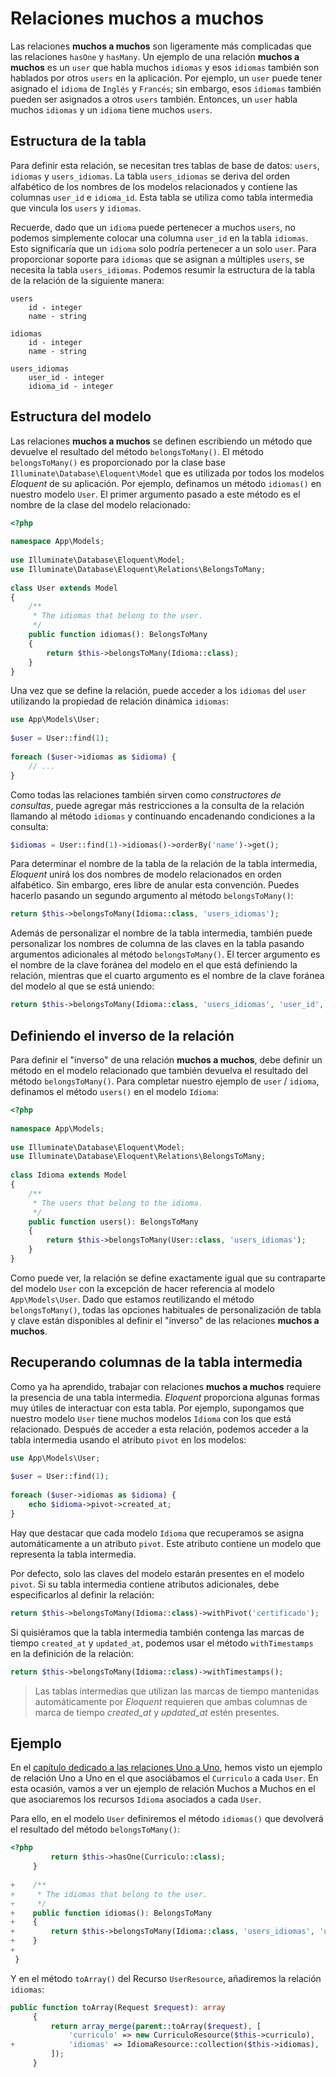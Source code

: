 # Relaciones muchos a muchos

Las relaciones **muchos a muchos** son ligeramente más complicadas que las relaciones `hasOne` y `hasMany`. Un ejemplo de una relación **muchos a muchos** es un `user` que habla muchos `idiomas` y esos `idiomas` también son hablados por otros `users` en la aplicación. Por ejemplo, un `user` puede tener asignado el `idioma` de `Inglés` y `Francés`; sin embargo, esos `idiomas` también pueden ser asignados a otros `users` también. Entonces, un `user` habla muchos `idiomas` y un `idioma` tiene muchos `users`.

## Estructura de la tabla

Para definir esta relación, se necesitan tres tablas de base de datos: `users`, `idiomas` y `users_idiomas`. La tabla `users_idiomas` se deriva del orden alfabético de los nombres de los modelos relacionados y contiene las columnas `user_id` e `idioma_id`. Esta tabla se utiliza como tabla intermedia que vincula los `users` y `idiomas`.

Recuerde, dado que un `idioma` puede pertenecer a muchos `users`, no podemos simplemente colocar una columna `user_id` en la tabla `idiomas`. Esto significaría que un `idioma` solo podría pertenecer a un solo `user`. Para proporcionar soporte para `idiomas` que se asignan a múltiples `users`, se necesita la tabla `users_idiomas`. Podemos resumir la estructura de la tabla de la relación de la siguiente manera:

```
users
    id - integer
    name - string

idiomas
    id - integer
    name - string

users_idiomas
    user_id - integer
    idioma_id - integer
```

## Estructura del modelo

Las relaciones **muchos a muchos** se definen escribiendo un método que devuelve el resultado del método `belongsToMany()`. El método `belongsToMany()` es proporcionado por la clase base `Illuminate\Database\Eloquent\Model` que es utilizada por todos los modelos _Eloquent_ de su aplicación. Por ejemplo, definamos un método `idiomas()` en nuestro modelo `User`. El primer argumento pasado a este método es el nombre de la clase del modelo relacionado:

```php
<?php
 
namespace App\Models;
 
use Illuminate\Database\Eloquent\Model;
use Illuminate\Database\Eloquent\Relations\BelongsToMany;
 
class User extends Model
{
    /**
     * The idiomas that belong to the user.
     */
    public function idiomas(): BelongsToMany
    {
        return $this->belongsToMany(Idioma::class);
    }
}
```

Una vez que se define la relación, puede acceder a los `idiomas` del `user` utilizando la propiedad de relación dinámica `idiomas`:

```php
use App\Models\User;
 
$user = User::find(1);
 
foreach ($user->idiomas as $idioma) {
    // ...
}
```

Como todas las relaciones también sirven como _constructores de consultas_, puede agregar más restricciones a la consulta de la relación llamando al método `idiomas` y continuando encadenando condiciones a la consulta:

```php
$idiomas = User::find(1)->idiomas()->orderBy('name')->get();
```

Para determinar el nombre de la tabla de la relación de la tabla intermedia, _Eloquent_ unirá los dos nombres de modelo relacionados en orden alfabético. Sin embargo, eres libre de anular esta convención. Puedes hacerlo pasando un segundo argumento al método `belongsToMany()`:

```php
return $this->belongsToMany(Idioma::class, 'users_idiomas');
```

Además de personalizar el nombre de la tabla intermedia, también puede personalizar los nombres de columna de las claves en la tabla pasando argumentos adicionales al método `belongsToMany()`. El tercer argumento es el nombre de la clave foránea del modelo en el que está definiendo la relación, mientras que el cuarto argumento es el nombre de la clave foránea del modelo al que se está uniendo:

```php
return $this->belongsToMany(Idioma::class, 'users_idiomas', 'user_id', 'idioma_id');
```

## Definiendo el inverso de la relación

Para definir el "inverso" de una relación **muchos a muchos**, debe definir un método en el modelo relacionado que también devuelva el resultado del método `belongsToMany()`. Para completar nuestro ejemplo de `user` / `idioma`, definamos el método `users()` en el modelo `Idioma`:

```php
<?php
 
namespace App\Models;
 
use Illuminate\Database\Eloquent\Model;
use Illuminate\Database\Eloquent\Relations\BelongsToMany;
 
class Idioma extends Model
{
    /**
     * The users that belong to the idioma.
     */
    public function users(): BelongsToMany
    {
        return $this->belongsToMany(User::class, 'users_idiomas');
    }
}
```

Como puede ver, la relación se define exactamente igual que su contraparte del modelo `User` con la excepción de hacer referencia al modelo `App\Models\User`. Dado que estamos reutilizando el método `belongsToMany()`, todas las opciones habituales de personalización de tabla y clave están disponibles al definir el "inverso" de las relaciones **muchos a muchos**.

## Recuperando columnas de la tabla intermedia

Como ya ha aprendido, trabajar con relaciones **muchos a muchos** requiere la presencia de una tabla intermedia. _Eloquent_ proporciona algunas formas muy útiles de interactuar con esta tabla. Por ejemplo, supongamos que nuestro modelo `User` tiene muchos modelos `Idioma` con los que está relacionado. Después de acceder a esta relación, podemos acceder a la tabla intermedia usando el atributo `pivot` en los modelos:

```php
use App\Models\User;
 
$user = User::find(1);
 
foreach ($user->idiomas as $idioma) {
    echo $idioma->pivot->created_at;
}
```
Hay que destacar que cada modelo `Idioma` que recuperamos se asigna automáticamente a un atributo `pivot`. Este atributo contiene un modelo que representa la tabla intermedia.

Por defecto, solo las claves del modelo estarán presentes en el modelo `pivot`. Si su tabla intermedia contiene atributos adicionales, debe especificarlos al definir la relación:

```php
return $this->belongsToMany(Idioma::class)->withPivot('certificado');
```

Si quisiéramos que la tabla intermedia también contenga las marcas de tiempo `created_at` y `updated_at`, podemos usar el método `withTimestamps` en la definición de la relación:

```php
return $this->belongsToMany(Idioma::class)->withTimestamps();
```

> Las tablas intermedias que utilizan las marcas de tiempo mantenidas automáticamente por _Eloquent_ requieren que ambas columnas de marca de tiempo _created_at_ y _updated_at_ estén presentes.

## Ejemplo

En el [capítulo dedicado a las relaciones Uno a Uno](./091_relaciones_unoAuno.md#ejemplo), hemos visto un ejemplo de relación Uno a Uno en el que asociábamos el `Curriculo` a cada `User`. En esta ocasión, vamos a ver un ejemplo de relación Muchos a Muchos en el que asociaremos los recursos `Idioma` asociados a cada `User`.

Para ello, en el modelo `User` definiremos el método `idiomas()` que devolverá el resultado del método `belongsToMany()`:

```php
<?php
         return $this->hasOne(Curriculo::class);
     }
 
+    /**
+     * The idiomas that belong to the user.
+     */
+    public function idiomas(): BelongsToMany
+    {
+        return $this->belongsToMany(Idioma::class, 'users_idiomas', 'user_id', 'idioma_id')->withPivot(['nivel', 'certificado']);
+    }
+
 }

```

Y en el método `toArray()` del Recurso `UserResource`, añadiremos la relación `idiomas`:

```php
public function toArray(Request $request): array
     {
         return array_merge(parent::toArray($request), [
             'curriculo' => new CurriculoResource($this->curriculo),
+            'idiomas' => IdiomaResource::collection($this->idiomas),
         ]);
     }
```
